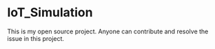 # IoT_Simulation
This is my open source project. Anyone can contribute and resolve the issue in this project.
